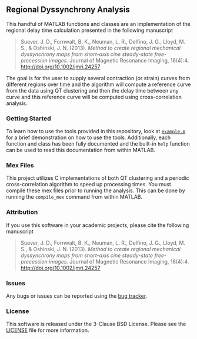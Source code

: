 ## Regional Dyssynchrony Analysis ##

This handful of MATLAB functions and classes are an implementation of the regional delay time calculation presented in the following manuscript

> Suever, J. D., Fornwalt, B. K., Neuman, L. R., Delfino, J. G., Lloyd, M. S., & Oshinski, J. N. (2013). *Method to create regional mechanical dyssynchrony maps from short-axis cine steady-state free-precession images*. Journal of Magnetic Resonance Imaging, 16(4):4. http://doi.org/10.1002/jmri.24257

The goal is for the user to supply several contraction (or strain) curves from different regions over time and the algorithm will compute a reference curve from the data using QT clustering and then the delay time between any curve and this reference curve will be computed using cross-correlation analysis.

### Getting Started ###
To learn how to use the tools provided in this repository, look at [`example.m`](example.m) for a brief demonstration on how to use the tools.
Additionally, each function and class has been fully documented and the built-in `help` function can be used to read this documentation from within MATLAB.

### Mex Files ###
This project utilizes C implementations of both QT clustering and a periodic cross-correlation algorithm to speed up processing times.
You must compile these mex files prior to running the analysis. This can be done by running the `compile_mex` command from within MATLAB.



### Attribution ###
If you use this software in your academic projects, please cite the following manuscript 

> Suever, J. D., Fornwalt, B. K., Neuman, L. R., Delfino, J. G., Lloyd, M. S., & Oshinski, J. N. (2013). *Method to create regional mechanical dyssynchrony maps from short-axis cine steady-state free-precession images*. Journal of Magnetic Resonance Imaging, 16(4):4. http://doi.org/10.1002/jmri.24257

### Issues ###
Any bugs or issues can be reported using the [bug tracker](https://github.com/suever/regionalDyssynchrony/issues).

### License ###
This software is released under the 3-Clause BSD License. Please see the [LICENSE](LICENSE) file for more information.
